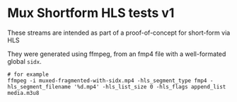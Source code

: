 # Mux Shortform HLS tests v1

These streams are intended as part of a proof-of-concept for short-form via HLS

They were generated using ffmpeg, from an fmp4 file with a well-formated global `sidx`.



```shell
# for example
ffmpeg -i muxed-fragmented-with-sidx.mp4 -hls_segment_type fmp4 -hls_segment_filename '%d.mp4' -hls_list_size 0 -hls_flags append_list media.m3u8
```